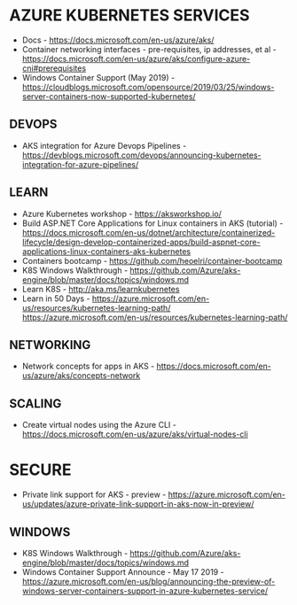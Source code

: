 # AZURE KUBERNETES SERVICES

* Docs - https://docs.microsoft.com/en-us/azure/aks/
* Container networking interfaces - pre-requisites, ip addresses, et al - https://docs.microsoft.com/en-us/azure/aks/configure-azure-cni#prerequisites
* Windows Container Support (May 2019) - https://cloudblogs.microsoft.com/opensource/2019/03/25/windows-server-containers-now-supported-kubernetes/

## DEVOPS

* AKS integration for Azure Devops Pipelines - https://devblogs.microsoft.com/devops/announcing-kubernetes-integration-for-azure-pipelines/

## LEARN

* Azure Kubernetes workshop - https://aksworkshop.io/
* Build ASP.NET Core Applications for Linux containers in AKS (tutorial) - https://docs.microsoft.com/en-us/dotnet/architecture/containerized-lifecycle/design-develop-containerized-apps/build-aspnet-core-applications-linux-containers-aks-kubernetes
* Containers bootcamp - https://github.com/heoelri/container-bootcamp
* K8S Windows Walkthrough - https://github.com/Azure/aks-engine/blob/master/docs/topics/windows.md
* Learn K8S - http://aka.ms/learnkubernetes
* Learn in 50 Days - https://azure.microsoft.com/en-us/resources/kubernetes-learning-path/ 
https://azure.microsoft.com/en-us/resources/kubernetes-learning-path/

## NETWORKING

* Network concepts for apps in AKS - https://docs.microsoft.com/en-us/azure/aks/concepts-network

## SCALING

* Create virtual nodes using the Azure CLI - https://docs.microsoft.com/en-us/azure/aks/virtual-nodes-cli

# SECURE 

* Private link support for AKS - preview - https://azure.microsoft.com/en-us/updates/azure-private-link-support-in-aks-now-in-preview/

## WINDOWS

* K8S Windows Walkthrough - https://github.com/Azure/aks-engine/blob/master/docs/topics/windows.md
* Windows Container Support Announce - May 17 2019 - https://azure.microsoft.com/en-us/blog/announcing-the-preview-of-windows-server-containers-support-in-azure-kubernetes-service/
